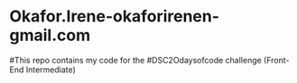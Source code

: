 # Okafor.Irene-okaforirenen-gmail.com
#This repo contains my code for the #DSC2Odaysofcode challenge (Front-End Intermediate)
